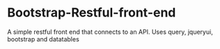 # Bootstrap-Restful-front-end
A simple restful front end that connects to an API. Uses query, jqueryui, bootstrap and datatables
